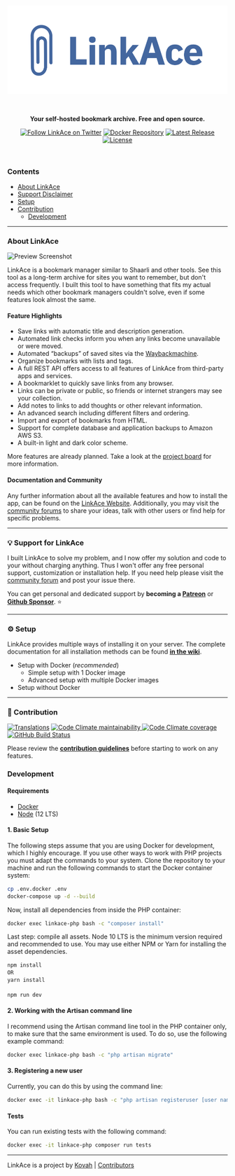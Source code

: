 <p align="center">
  <img src="./public/assets/img/linkace_logo_padded.png" title="Linkace">
</p>

<p>&nbsp;</p>

<p align="center"><b>Your self-hosted bookmark archive. Free and open source.</b></p>

<p align="center">
  <a href="https://twitter.com/LinkAceApp"><img src="https://img.shields.io/badge/Twitter-@LinkAceApp-1da1f2" alt="Follow LinkAce on Twitter"></a>
  <a href="https://hub.docker.com/r/linkace/linkace"><img src="https://img.shields.io/badge/Docker-linkace%2Flinkace-2596EC.svg" alt="Docker Repository"></a>
  <a href="https://github.com/Kovah/LinkAce/releases"><img src="https://img.shields.io/github/v/release/kovah/linkace?include_prereleases&label=Latest%20Release" alt="Latest Release"></a>
  <a href="https://opensource.org/licenses/MIT"><img src="https://img.shields.io/github/license/kovah/linkace.svg" alt="License"></a>
</p>
<p>&nbsp;</p>


### Contents

* [About LinkAce](#about-linkace)
* [Support Disclaimer](#bulb-support-for-linkace)
* [Setup](#gear-setup)
* [Contribution](#construction-contribution)
  * [Development](#development)


---


### About LinkAce

![Preview Screenshot](https://www.linkace.org/images/preview/linkace_dashboard.png)

LinkAce is a bookmark manager similar to Shaarli and other tools. See this tool as a long-term archive for sites you want to remember, but don't access frequently. I built this tool to have something that fits my actual needs which other bookmark managers couldn't solve, even if some features look almost the same.

#### Feature Highlights

* Save links with automatic title and description generation.
* Automated link checks inform you when any links become unavailable or were moved.
* Automated “backups” of saved sites via the [Waybackmachine](https://web.archive.org/).
* Organize bookmarks with lists and tags.
* A full REST API offers access to all features of LinkAce from third-party apps and services.
* A bookmarklet to quickly save links from any browser.
* Links can be private or public, so friends or internet strangers may see your collection.
* Add notes to links to add thoughts or other relevant information.
* An advanced search including different filters and ordering.
* Import and export of bookmarks from HTML.
* Support for complete database and application backups to Amazon AWS S3.
* A built-in light and dark color scheme.

More features are already planned. Take a look at the [project board](https://github.com/Kovah/LinkAce/projects/1) for more information.

#### Documentation and Community

Any further information about all the available features and how to install the app, can be found on the  [LinkAce Website](https://www.linkace.org/). Additionally, you may visit the [community forums](https://spectrum.chat/linkace/) to share your ideas, talk with other users or find help for specific problems.


---


### :bulb: Support for LinkAce

I built LinkAce to solve my problem, and I now offer my solution and code to your without charging anything. Thus I won't offer any free personal support, customization or installation help. If you need help please visit the [community forum](https://spectrum.chat/linkace/) and post your issue there.

You can get personal and dedicated support by **becoming a [Patreon](https://www.patreon.com/Kovah)** or **[Github Sponsor](https://github.com/sponsors/Kovah)**. :star:


---


### :gear: Setup

LinkAce provides multiple ways of installing it on your server. The complete documentation for all installation methods can be found [**in the wiki**](https://www.linkace.org/docs/v1/setup/).

* Setup with Docker (_recommended_)
  * Simple setup with 1 Docker image
  * Advanced setup with multiple Docker images
* Setup without Docker


---


### :construction: Contribution

[![Translations](https://img.shields.io/badge/Translations-Crowdin-2b303d)](https://crowdin.com/project/linkace) [![Code Climate maintainability](https://img.shields.io/codeclimate/maintainability/Kovah/LinkAce) ![Code Climate coverage](https://img.shields.io/codeclimate/coverage/Kovah/LinkAce)](https://codeclimate.com/github/Kovah/LinkAce) [![GitHub Build Status](https://img.shields.io/github/workflow/status/Kovah/LinkAce/Testing/dev?label=Dev%20Build)](https://github.com/Kovah/LinkAce/actions?query=workflow%3ATesting+branch%3Adev)

Please review the [**contribution guidelines**](CONTRIBUTING.md) before starting to work on any features.


### Development

#### Requirements

* [Docker](https://www.docker.com/products/docker-desktop)
* [Node](https://nodejs.org/en/) (12 LTS)

#### 1. Basic Setup

The following steps assume that you are using Docker for development, which I highly encourage. If you use other ways to work with PHP projects you must adapt the commands to your system. Clone the repository to your machine and run the following commands to start the Docker container system:

```bash
cp .env.docker .env
docker-compose up -d --build
```

Now, install all dependencies from inside the PHP container:

```bash
docker exec linkace-php bash -c "composer install"
```

Last step: compile all assets. Node 10 LTS is the minimum version required and recommended to use. You may use either NPM or Yarn for installing the asset dependencies.

```bash
npm install
OR
yarn install

npm run dev
```

#### 2. Working with the Artisan command line

I recommend using the Artisan command line tool in the PHP container only, to make sure that the same environment is  used. To do so, use the following example command:

```bash
docker exec linkace-php bash -c "php artisan migrate"
```

#### 3. Registering a new user

Currently, you can do this by using the command line:

```bash
docker exec -it linkace-php bash -c "php artisan registeruser [user name] [user email]"
```


#### Tests

You can run existing tests with the following command:

```bash
docker exec -it linkace-php composer run tests
```


---


LinkAce is a project by [Kovah](https://kovah.de) | [Contributors](https://github.com/Kovah/LinkAce/graphs/contributors)
